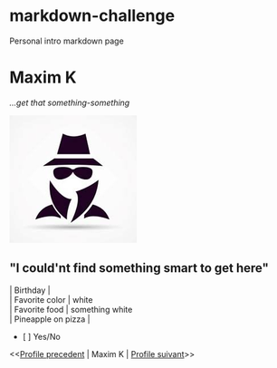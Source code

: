 # markdown-challenge
Personal intro markdown page

# Maxim K

*...get that something-something*

![alt text](someguy.jpg "Some guy")

## "I could'nt find something smart to get here"

| Birthday        |               
| Favorite color  | white          
| Favorite food   | something white              
| Pineapple on pizza  | <ul><li>[ ] Yes/No</li></ul>

<<[Profile precedent](https://github.com/JeanChristopheM/markdown-challenge) | Maxim K | [Profile suivant](https://github.com/Mika215/markdown-challange)>>